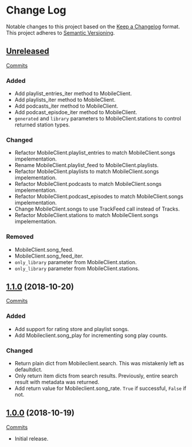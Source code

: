 # Change Log

Notable changes to this project based on the [Keep a Changelog](https://keepachangelog.com) format.
This project adheres to [Semantic Versioning](https://semver.org).


## [Unreleased](https://github.com/thebigmunch/google-music/tree/master)

[Commits](https://github.com/thebigmunch/google-music/compare/1.0.0...master)

### Added

* Add playlist_entries_iter method to MobileClient.
* Add playlists_iter method to MobileClient.
* Add podcasts_iter method to MobileClient.
* Add podcast_episdoe_iter method to MobileClient.
* ``generated`` and ``library`` parameters to MobileClient.stations
  to control returned station types.

### Changed

* Refactor MobileClient.playlist_entries to match MobileClient.songs impelementation.
* Rename MobileClient.playlist_feed to MobileClient.playlists.
* Refactor MobileClient.playlists to match MobileClient.songs impelementation.
* Refactor MobileClient.podcasts to match MobileClient.songs impelementation.
* Refactor MobileClient.podcast_episodes to match MobileClient.songs impelementation.
* Change MobileClient.songs to use TrackFeed call instead of Tracks.
* Refactor MobileClient.stations to match MobileClient.songs impelementation.

### Removed

* MobileClient.song_feed.
* MobileClient.song_feed_iter.
* ``only_library`` parameter from MobileClient.station.
* ``only_library`` parameter from MobileClient.stations.


## [1.1.0](https://github.com/thebigmunch/google-music/releases/tag/1.1.0) (2018-10-20)

[Commits](https://github.com/thebigmunch/google-music/compare/1.0.0...1.1.0)

### Added

* Add support for rating store and playlist songs.
* Add Mobileclient.song_play for incrementing song play counts.

### Changed

* Return plain dict from Mobileclient.search.
  This was mistakenly left as defaultdict.
* Only return item dicts from search results.
  Previously, entire search result with metadata was returned.
* Add return value for Mobileclient.song_rate.
  ``True`` if successful, ``False`` if not.


## [1.0.0](https://github.com/thebigmunch/google-music/releases/tag/1.0.0) (2018-10-19)

[Commits](https://github.com/thebigmunch/google-music/commit/b3924b728cb73b9d354e1ff4f520411fd8d1b987)

* Initial release.
